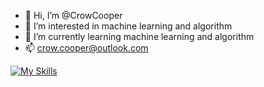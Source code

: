 - 👋 Hi, I’m @CrowCooper
- 👀 I’m interested in machine learning and algorithm
- 🌱 I’m currently learning machine learning and algorithm
- 📫 crow.cooper@outlook.com

<!---
CrowCooper/CrowCooper is a ✨ special ✨ repository because its `README.md` (this file) appears on your GitHub profile.
You can click the Preview link to take a look at your changes.
--->

[![My Skills](https://skillicons.dev/icons?i=python,pytorch,java,spring,docker,bash,mysql,nginx,regex,redis&theme=light)](https://skillicons.dev)
